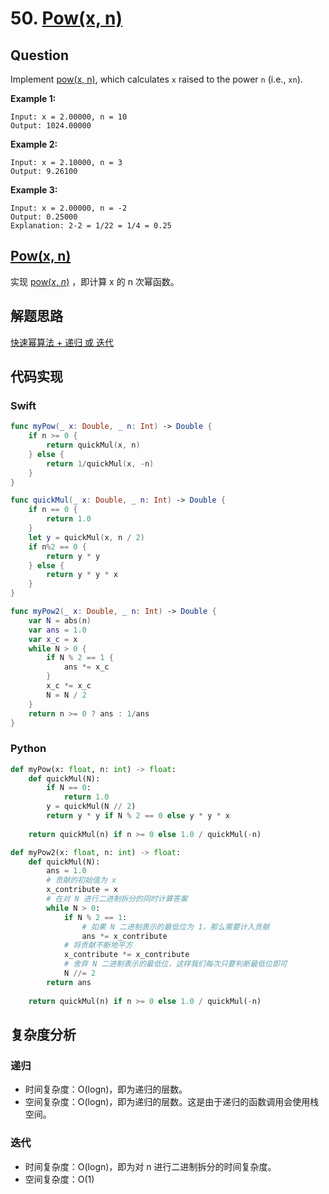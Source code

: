 # 50. [Pow(x, n)](https://leetcode.com/problems/powx-n)

## Question

Implement [pow(x, n)](http://www.cplusplus.com/reference/valarray/pow/), which calculates `x` raised to the power `n` (i.e., `xn`).

**Example 1:**

```
Input: x = 2.00000, n = 10
Output: 1024.00000
```

**Example 2:**

```
Input: x = 2.10000, n = 3
Output: 9.26100
```

**Example 3:**

```
Input: x = 2.00000, n = -2
Output: 0.25000
Explanation: 2-2 = 1/22 = 1/4 = 0.25
```

## [Pow(x, n)](https://leetcode-cn.com/problems/powx-n)

实现 [pow(*x*, *n*)](https://www.cplusplus.com/reference/valarray/pow/) ，即计算 x 的 n 次幂函数。

## 解题思路

[快速幂算法 + 递归 或 迭代](https://leetcode-cn.com/problems/powx-n/solution/powx-n-by-leetcode-solution/)

## 代码实现

### Swift

```swift
func myPow(_ x: Double, _ n: Int) -> Double {
    if n >= 0 {
        return quickMul(x, n)
    } else {
        return 1/quickMul(x, -n)
    }
}

func quickMul(_ x: Double, _ n: Int) -> Double {
    if n == 0 {
        return 1.0
    }
    let y = quickMul(x, n / 2)
    if n%2 == 0 {
        return y * y
    } else {
        return y * y * x
    }
}

func myPow2(_ x: Double, _ n: Int) -> Double {
    var N = abs(n)
    var ans = 1.0
    var x_c = x
    while N > 0 {
        if N % 2 == 1 {
            ans *= x_c
        }
        x_c *= x_c
        N = N / 2
    }
    return n >= 0 ? ans : 1/ans
}
```

### Python

```python
def myPow(x: float, n: int) -> float:
    def quickMul(N):
        if N == 0:
            return 1.0
        y = quickMul(N // 2)
        return y * y if N % 2 == 0 else y * y * x
    
    return quickMul(n) if n >= 0 else 1.0 / quickMul(-n)

def myPow2(x: float, n: int) -> float:
    def quickMul(N):
        ans = 1.0
        # 贡献的初始值为 x
        x_contribute = x
        # 在对 N 进行二进制拆分的同时计算答案
        while N > 0:
            if N % 2 == 1:
                # 如果 N 二进制表示的最低位为 1，那么需要计入贡献
                ans *= x_contribute
            # 将贡献不断地平方
            x_contribute *= x_contribute
            # 舍弃 N 二进制表示的最低位，这样我们每次只要判断最低位即可
            N //= 2
        return ans
    
    return quickMul(n) if n >= 0 else 1.0 / quickMul(-n)
```

## 复杂度分析

### 递归

- 时间复杂度：O(logn)，即为递归的层数。
- 空间复杂度：O(logn)，即为递归的层数。这是由于递归的函数调用会使用栈空间。

### 迭代

- 时间复杂度：O(logn)，即为对 n 进行二进制拆分的时间复杂度。
- 空间复杂度：O(1)